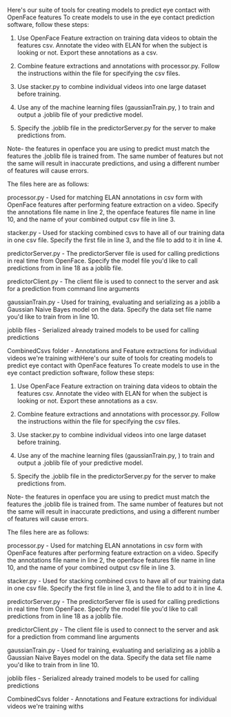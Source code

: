 Here's our suite of tools for creating models to predict eye contact with OpenFace features
To create models to use in the eye contact prediction software, follow these steps:

1. Use OpenFace Feature extraction on training data videos to obtain the features csv. Annotate the video with ELAN for when the subject is looking or not. Export these annotations as a csv.

2. Combine feature extractions and annotations with processor.py. Follow the instructions within the file for specifying the csv files.

3. Use stacker.py to combine individual videos into one large dataset before training.

4. Use any of the machine learning files (gaussianTrain.py, ) to train and output a .joblib file of your predictive model.

5. Specify the .joblib file in the predictorServer.py for the server to make predictions from.

Note- the features in openface you are using to predict must match the features the .joblib file is trained from. The same number of features but not the same will result in inaccurate predictions, and using a different number of features will cause errors.


The files here are as follows:

processor.py - Used for matching ELAN annotations in csv form with OpenFace features after performing feature extraction on a video.
Specify the annotations file name in line 2, the openface features file name in line 10, and the name of your combined output csv file in line 3.

stacker.py - Used for stacking combined csvs to have all of our training data in one csv file.
Specify the first file in line 3, and the file to add to it in line 4.

predictorServer.py - The predictorServer file is used for calling predictions in real time from OpenFace.
Specify the model file you'd like to call predictions from in line 18 as a joblib file.

predictorClient.py - The client file is used to connect to the server and ask for a prediction from command line arguments

gaussianTrain.py - Used for training, evaluating and serializing as a joblib a Gaussian Naive Bayes model on the data.
Specify the data set file name you'd like to train from in line 10.

joblib files - Serialized already trained models to be used for calling predictions

CombinedCsvs folder - Annotations and Feature extractions for individual videos we're training withHere's our suite of tools for creating models to predict eye contact with OpenFace features
To create models to use in the eye contact prediction software, follow these steps:

1. Use OpenFace Feature extraction on training data videos to obtain the features csv. Annotate the video with ELAN for when the subject is looking or not. Export these annotations as a csv.

2. Combine feature extractions and annotations with processor.py. Follow the instructions within the file for specifying the csv files.

3. Use stacker.py to combine individual videos into one large dataset before training.

4. Use any of the machine learning files (gaussianTrain.py, ) to train and output a .joblib file of your predictive model.

5. Specify the .joblib file in the predictorServer.py for the server to make predictions from.

Note- the features in openface you are using to predict must match the features the .joblib file is trained from. The same number of features but not the same will result in inaccurate predictions, and using a different number of features will cause errors.


The files here are as follows:

processor.py - Used for matching ELAN annotations in csv form with OpenFace features after performing feature extraction on a video.
Specify the annotations file name in line 2, the openface features file name in line 10, and the name of your combined output csv file in line 3.

stacker.py - Used for stacking combined csvs to have all of our training data in one csv file.
Specify the first file in line 3, and the file to add to it in line 4.

predictorServer.py - The predictorServer file is used for calling predictions in real time from OpenFace.
Specify the model file you'd like to call predictions from in line 18 as a joblib file.

predictorClient.py - The client file is used to connect to the server and ask for a prediction from command line arguments

gaussianTrain.py - Used for training, evaluating and serializing as a joblib a Gaussian Naive Bayes model on the data.
Specify the data set file name you'd like to train from in line 10.

joblib files - Serialized already trained models to be used for calling predictions

CombinedCsvs folder - Annotations and Feature extractions for individual videos we're training withs